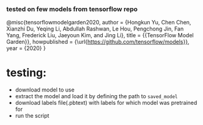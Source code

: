 ### tested on few models from tensorflow repo
@misc{tensorflowmodelgarden2020,
  author = {Hongkun Yu, Chen Chen, Xianzhi Du, Yeqing Li, Abdullah Rashwan, Le Hou, Pengchong Jin, Fan Yang,
            Frederick Liu, Jaeyoun Kim, and Jing Li},
  title = {{TensorFlow Model Garden}},
  howpublished = {\url{https://github.com/tensorflow/models}},
  year = {2020}
}

# testing:
- download model to use
- extract the model and load it by defining the path to ```saved_model```
- download labels file(.pbtext) with labels for which model was pretrained for
- run the script
